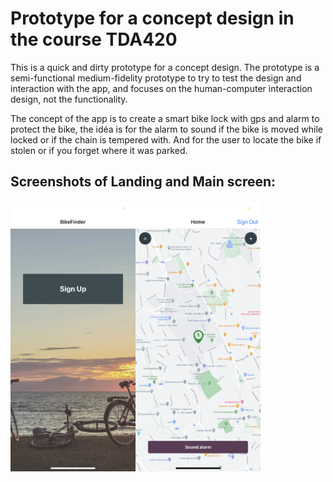 # Prototype for a concept design in the course TDA420

This is a quick and dirty prototype for a concept design.
The prototype is a semi-functional medium-fidelity prototype to try to test the design and interaction with the app, and focuses on the human-computer interaction design, not the functionality.

The concept of the app is to create a smart bike lock with gps and alarm to protect the bike, the idéa is for the alarm to sound if the bike is moved while locked or if the chain is tempered with. And for the user to locate the bike if stolen or if you forget where it was parked.

## Screenshots of Landing and Main screen:

<img src="https://github.com/alexbodin/TDA420/raw/master/app/assets/Screenshot_LandingScreen.png" alt="Screenshot of Landing screen" width="200"/><img src="https://github.com/alexbodin/TDA420/raw/master/app/assets/Screenshot_MainScreen.png" alt="Screenshot of Main screen" width="200"/>
